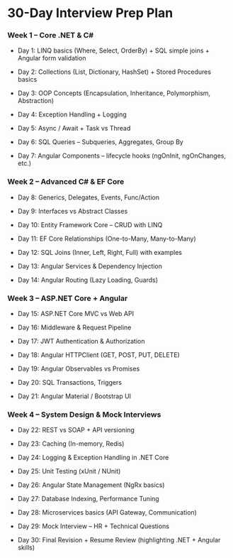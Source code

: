 # 30-Day Interview Prep Plan
### Week 1 – Core .NET & C#

- Day 1: LINQ basics (Where, Select, OrderBy) + SQL simple joins + Angular form validation

- Day 2: Collections (List, Dictionary, HashSet) + Stored Procedures basics

- Day 3: OOP Concepts (Encapsulation, Inheritance, Polymorphism, Abstraction)

- Day 4: Exception Handling + Logging

- Day 5: Async / Await + Task vs Thread

- Day 6: SQL Queries – Subqueries, Aggregates, Group By

- Day 7: Angular Components – lifecycle hooks (ngOnInit, ngOnChanges, etc.)

### Week 2 – Advanced C# & EF Core

- Day 8: Generics, Delegates, Events, Func/Action

- Day 9: Interfaces vs Abstract Classes

- Day 10: Entity Framework Core – CRUD with LINQ

- Day 11: EF Core Relationships (One-to-Many, Many-to-Many)

- Day 12: SQL Joins (Inner, Left, Right, Full) with examples

- Day 13: Angular Services & Dependency Injection

- Day 14: Angular Routing (Lazy Loading, Guards)

### Week 3 – ASP.NET Core + Angular

- Day 15: ASP.NET Core MVC vs Web API

- Day 16: Middleware & Request Pipeline

- Day 17: JWT Authentication & Authorization

- Day 18: Angular HTTPClient (GET, POST, PUT, DELETE)

- Day 19: Angular Observables vs Promises

- Day 20: SQL Transactions, Triggers

- Day 21: Angular Material / Bootstrap UI

### Week 4 – System Design & Mock Interviews

- Day 22: REST vs SOAP + API versioning

- Day 23: Caching (In-memory, Redis)

- Day 24: Logging & Exception Handling in .NET Core

- Day 25: Unit Testing (xUnit / NUnit)

- Day 26: Angular State Management (NgRx basics)

- Day 27: Database Indexing, Performance Tuning

- Day 28: Microservices basics (API Gateway, Communication)

- Day 29: Mock Interview – HR + Technical Questions

- Day 30: Final Revision + Resume Review (highlighting .NET + Angular skills)